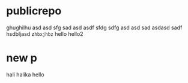 # publicrepo
ghughilhu
asd
asd
sfg
sad
asd
asdf
sfdg
sdfg
asd
asd
sad
asdasd
sadf
hsdbljasd
z`hbxjhbz`
hello
hello2

# new p

hali
 halika
hello
